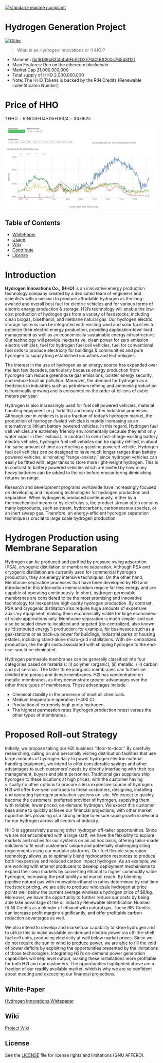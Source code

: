 [![standard-readme compliant](https://img.shields.io/badge/readme%20style-standard-brightgreen.svg?style=flat-square)](https://github.com/RichardLitt/standard-readme)

# Hydrogen Generation Project
[![Gitter](https://badges.gitter.im/intergalacticcredits/community.svg)](https://gitter.im/intergalacticcredits/community?utm_source=badge&utm_medium=badge&utm_campaign=pr-badge)


> What is an Hydrogen  Innovations or (HHO)?  
- Mainnet : [0x18189bB2504a0FbE2D2E76C2Bff200c76543f121](https://etherscan.io/address/0x76ace4e080c49f04a6c12756c036d3627f6b1e69)
- Main Features: Run on the ethereum blockchain
- Market Cap 21,000,000,000
- Total supply of HHO 2,000,000,000  
- Note: The HHO Tokens is backed by the RIN Credits (Renewable Indentificaton Number)

# Price of HHO
 
 1 HHO = RIN(D3+D4+D5+D6)/4 = $0.6925

![Latest RIN Prices](/images/RIN-Trades-and-Price-Information.png)

## Table of Contents
- [WhitePaper](#White-Paper)
- [Usage](#usage)
- [Wiki](#Wiki)
- [Contribute](#contribute)
- [License](#License)

# Introduction
**Hydrogen Innovations Co., (HHO)** is an innovative energy production technology company created by a dedicated team of engineers and scientists with a mission to produce affordable hydrogen as the long-awaited and overall best fuel for electric vehicles and for various forms of electric energy production & storage. H2I’s technology will enable the low-cost production of hydrogen gas from a variety of feedstocks, including clean biogas, bioethanol, and methane natural gas. Our hydrogen electric storage systems can be integrated with existing wind and solar facilities to optimize their electric energy production, providing application-level load management as well as an economically sustainable energy infrastructure. Our technology will provide inexpensive, clean power for zero emission electric vehicles, fuel for hydrogen fuel cell vehicles, fuel for conventional fuel cells to produce electricity for buildings & communities and pure hydrogen to supply long established industries and technologies.

The interest in the use of hydrogen as an energy source has expanded over the last few decades, particularly because energy production from hydrogen can reduce greenhouse gas emissions, bolster energy security, and reduce local air pollution. Moreover, the demand for hydrogen as a feedstock in industries such as petroleum refining and ammonia production is continually growing and is consumed on the order of billions of cubic meters per year.

Hydrogen is also increasingly used for fuel cell powered vehicles, material handling equipment (e.g. forklifts) and many other industrial processes. Although use in vehicles is just a fraction of today’s hydrogen market, the production of hydrogen-fueled vehicles is rapidly increasing as an alternative to lithium battery powered vehicles. In this regard, Hydrogen fuel cell vehicles are extremely friendly environmentally because they emit only water vapor in their exhaust. In contrast to even fast-charge existing battery electric vehicles, hydrogen fuel cell vehicles can be rapidly refilled, in about the same amount of time as refueling a gasoline powered vehicle. Hydrogen fuel cell vehicles can be designed to have much longer ranges than battery powered vehicles, eliminating “range-anxiety,” since hydrogen vehicles can easily be fitted with larger tanks to store more light-weight hydrogen. This is in contrast to battery powered vehicles which are limited by how many heavy batteries can be added to the car before encountering diminishing returns on range.

Research and development programs worldwide have increasingly focused on developing and improving technologies for hydrogen production and separation. When hydrogen is produced continuously, either by a thermochemical means or by electrolysis, the product stream often contains many byproducts, such as steam, hydrocarbons, carbonaceous species, or an inert sweep gas. Therefore, an energy-efficient hydrogen separation technique is crucial to large scale hydrogen production.

# Hydrogen Production using Membrane Separation

Hydrogen can be produced and purified by pressure swing adsorption (PSA), cryogenic distillation or membrane separation. Although PSA and cryogenic distillation are currently used for commercial hydrogen production, they are energy intensive techniques. On the other hand, Membrane separation processes that have been developed by H2I and introduced in this information memorandum require far less energy and are capable of operating continuously. In short, hydrogen permeable membranes are considered to be the most promising and innovative technology for inexpensive high-purity hydrogen production. By contrast, PSA and cryogenic distillation also require huge amounts of expensive auxiliary equipment, making them economically viable for large economies-of-scale applications only. Membrane separation is much simpler and can also be scaled down to localized and targeted (de-centralized, also known as “distributed energy”) production; for example, for businesses such as a gas-stations or as back-up power for buildings, industrial parks or housing estates, including stand-alone micro-grid installations. With de- centralized production, the freight costs associated with shipping hydrogen to the end-user would be eliminated.

Hydrogen permeable membranes can be generally classified into four categories based on materials: (i) polymer (organic), (ii) metallic, (iii) carbon and (iv) ceramic. The latter three inorganic membranes can further be divided into porous and dense membranes. H2I has concentrated on metallic membranes, as they demonstrate greater advantages over the other three types of membranes. These advantages include:
- Chemical stability in the presence of most all chemicals.
- Medium temperature operation (~400 C).
- Production of extremely high purity hydrogen.
- The highest permeation rates (hydrogen production rates) versus the other types of
membranes.

# Proposed Roll-out Strategy

Initially, we propose taking our H2I business “door-to-door.” By carefully researching, calling on and personally visiting distribution facilities that use large amounts of hydrogen daily to power hydrogen electric material handling equipment, we intend to offer considerable savings and other advantages to such customers’ needs by directly interfacing with their top management, buyers and plant personnel. Traditional gas suppliers ship hydrogen to these locations at high prices, with the customer having virtually no other options to procure a less expensive source of hydrogen. H2I will offer five-year contracts to these customers, designing, installing and operating hydrogen production systems on-site. We expect to quickly become the customers’ preferred provider of hydrogen, supplying them with reliable, lower priced, on-demand hydrogen. We expect this customer base alone to quickly achieve our financial projections, with other market opportunities providing us a strong hedge to ensure rapid growth in demand for our hydrogen across all sectors of industry.

HHO is aggressively pursuing other hydrogen off-taker opportunities. Since we are not encumbered with a large staff, we have the flexibility to explore markets and niches for our systems on an ad hoc basis, offering tailor-made solutions to fit each customers’ unique and potentially challenging siting requirements using our modular platforms. Our fuel flexible separation technology allows us to optimally blend hydrocarbon resources to produce both inexpensive and reduced carbon impact hydrogen. As an example, we are working with ethanol producers to develop deployment mechanisms to expand their own markets by converting ethanol to higher commodity value hydrogen, increasing the profitability and market reach. By blending pipeline natural gas with renewable ethanol in ratios determined by real time feedstock pricing, we are able to produce wholesale hydrogen at price points well below the current average wholesale hydrogen price of $8/kg. Moreover, we have the opportunity to further reduce our costs by being able take advantage of the oil industry Renewable Identification Number (RIN) Credits as a blender of ethanol with natural gas. These RIN Credits can increase profit margins significantly, and offer profitable carbon reduction advantages as well.

We also intend to develop and market our capability to store hydrogen and to utilize this to make available on-demand electric power via off-the-shelf fuel cell units, producing electricity at well below market prices. Since we do not require the sun or wind to produce power, we are able to fill the void of power deficits by exploiting the opportunities presented by the limitations of those technologies. Integrating H2I’s on-demand power generation capabilities will help level output, making these installations more profitable for both H2I and our customers. The opportunities highlighted above are a fraction of our readily available market, which is why we are so confident about meeting and exceeding our financial projections.

## White-Paper
[Hydrogen Innovations Whitepaper](https://github.com/Hydrogen-Blockchain-Innovations/HydrogenToken/tree/master/documents)

## Wiki
[Project Wiki](https://github.com/Hydrogen-Blockchain-Innovations/HydrogenToken/tree/master/docs)

## License

See the [LICENSE](LICENSE.md) file for license rights and limitations (GNU AFFERO).


